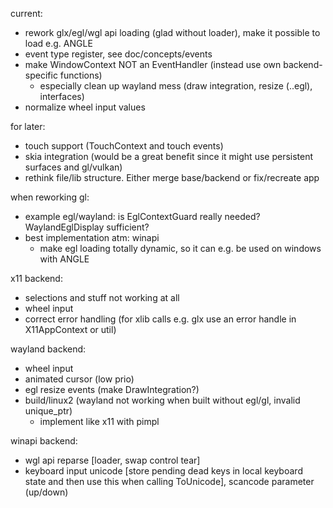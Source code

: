 current:
- rework glx/egl/wgl api loading (glad without loader), make it possible to load e.g. ANGLE
- event type register, see doc/concepts/events
- make WindowContext NOT an EventHandler (instead use own backend-specific functions)
	- especially clean up wayland mess (draw integration, resize (..egl), interfaces)
- normalize wheel input values

for later:
- touch support (TouchContext and touch events)
- skia integration (would be a great benefit since it might use persistent surfaces and gl/vulkan)
- rethink file/lib structure. Either merge base/backend or fix/recreate app

when reworking gl:
- example egl/wayland: is EglContextGuard really needed? WaylandEglDisplay sufficient?
- best implementation atm: winapi
	- make egl loading totally dynamic, so it can e.g. be used on windows with ANGLE


x11 backend:
- selections and stuff not working at all
- wheel input
- correct error handling (for xlib calls e.g. glx use an error handle in X11AppContext or util)

wayland backend:
- wheel input
- animated cursor (low prio)
- egl resize events (make DrawIntegration?)
- build/linux2 (wayland not working when built without egl/gl, invalid unique_ptr)
	- implement like x11 with pimpl

winapi backend:
- wgl api reparse [loader, swap control tear]
- keyboard input unicode [store pending dead keys in local keyboard state and then use this
	when calling ToUnicode], scancode parameter (up/down)
